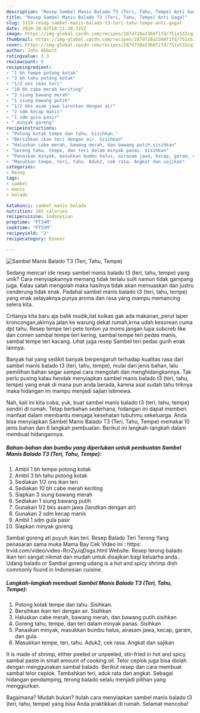 ```yaml
---
description: "Resep Sambel Manis Balado T3 (Teri, Tahu, Tempe) Anti Gagal"
title: "Resep Sambel Manis Balado T3 (Teri, Tahu, Tempe) Anti Gagal"
slug: 3119-resep-sambel-manis-balado-t3-teri-tahu-tempe-anti-gagal
date: 2020-10-02T18:11:28.225Z
image: https://img-global.cpcdn.com/recipes/287d728a2360f1fd/751x532cq70/sambel-manis-balado-t3-teri-tahu-tempe-foto-resep-utama.jpg
thumbnail: https://img-global.cpcdn.com/recipes/287d728a2360f1fd/751x532cq70/sambel-manis-balado-t3-teri-tahu-tempe-foto-resep-utama.jpg
cover: https://img-global.cpcdn.com/recipes/287d728a2360f1fd/751x532cq70/sambel-manis-balado-t3-teri-tahu-tempe-foto-resep-utama.jpg
author: John Abbott
ratingvalue: 3.3
reviewcount: 9
recipeingredient:
- "1 bh tempe potong kotak"
- "3 bh tahu potong kotak"
- "1/2 ons ikan teri"
- "10 bh cabe merah keriting"
- "3 siung bawang merah"
- "1 siung bawang putih"
- "1/2 bks asam jawa larutkan dengan air"
- "2 sdm kecap manis"
- "1 sdm gula pasir"
- " minyak goreng"
recipeinstructions:
- "Potong kotak tempe dan tahu. Sisihkan."
- "Bersihkan ikan teri dengan air. Sisihkan"
- "Haluskan cabe merah, bawang merah, dan bawang putih.sisihkan"
- "Goreng tahu, tempe, dan teri dalam minyak panas. Sisihkan"
- "Panaskan minyak, masukkan bumbu halus, airasam jawa, kecap, garam, dan gula."
- "Masukkan tempe, teri, tahu. Aduk2, cek rasa. Angkat dan sajikan"
categories:
- Resep
tags:
- sambel
- manis
- balado

katakunci: sambel manis balado 
nutrition: 165 calories
recipecuisine: Indonesian
preptime: "PT34M"
cooktime: "PT55M"
recipeyield: "2"
recipecategory: Dinner

---
```



![Sambel Manis Balado T3 (Teri, Tahu, Tempe)](https://img-global.cpcdn.com/recipes/287d728a2360f1fd/751x532cq70/sambel-manis-balado-t3-teri-tahu-tempe-foto-resep-utama.jpg)

Sedang mencari ide resep sambel manis balado t3 (teri, tahu, tempe) yang unik? Cara menyiapkannya memang tidak terlalu sulit namun tidak gampang juga. Kalau salah mengolah maka hasilnya tidak akan memuaskan dan justru cenderung tidak enak. Padahal sambel manis balado t3 (teri, tahu, tempe) yang enak selayaknya punya aroma dan rasa yang mampu memancing selera kita.

Critanya kita baru aja balik mudik,liat kulkas gak ada makanan,,perut laper kroncongan,akirnya jalan ke warung dekat rumah,krna udah kesorean cuma dpt tahu. Resep tempe teri pete tonton ya moms jangan lupa subcreb like dan comen sambal tempe teri kering, sambal tempe teri pedas manis, sambal tempe teri kacang. Lihat juga resep Sambel teri pedas gurih enak lainnya.

Banyak hal yang sedikit banyak berpengaruh terhadap kualitas rasa dari sambel manis balado t3 (teri, tahu, tempe), mulai dari jenis bahan, lalu pemilihan bahan segar sampai cara mengolah dan menghidangkannya. Tak perlu pusing kalau hendak menyiapkan sambel manis balado t3 (teri, tahu, tempe) yang enak di mana pun anda berada, karena asal sudah tahu triknya maka hidangan ini mampu menjadi sajian istimewa.


Nah, kali ini kita coba, yuk, buat sambel manis balado t3 (teri, tahu, tempe) sendiri di rumah. Tetap berbahan sederhana, hidangan ini dapat memberi manfaat dalam membantu menjaga kesehatan tubuhmu sekeluarga. Anda bisa menyiapkan Sambel Manis Balado T3 (Teri, Tahu, Tempe) memakai 10 jenis bahan dan 6 langkah pembuatan. Berikut ini langkah-langkah dalam membuat hidangannya.

<!--inarticleads1-->

##### Bahan-bahan dan bumbu yang diperlukan untuk pembuatan Sambel Manis Balado T3 (Teri, Tahu, Tempe):

1. Ambil 1 bh tempe potong kotak
1. Ambil 3 bh tahu potong kotak
1. Sediakan 1/2 ons ikan teri
1. Sediakan 10 bh cabe merah keriting
1. Siapkan 3 siung bawang merah
1. Sediakan 1 siung bawang putih
1. Gunakan 1/2 bks asam jawa (larutkan dengan air)
1. Gunakan 2 sdm kecap manis
1. Ambil 1 sdm gula pasir
1. Siapkan  minyak goreng


Sambal goreng ati puyuh ikan teri. Resep Balado Teri Terong Yang penasaran sama muka Mama Bay Cek Video ini : https: trvid.com/video/video-RcrZyJqDsgs.html Website. Resep terong balado ikan teri sangat nikmat dan mudah untuk disajikan bagi keluarha anda.. Udang balado or Sambal goreng udang is a hot and spicy shrimp dish commonly found in Indonesian cuisine. 

<!--inarticleads2-->

##### Langkah-langkah membuat Sambel Manis Balado T3 (Teri, Tahu, Tempe):

1. Potong kotak tempe dan tahu. Sisihkan.
1. Bersihkan ikan teri dengan air. Sisihkan
1. Haluskan cabe merah, bawang merah, dan bawang putih.sisihkan
1. Goreng tahu, tempe, dan teri dalam minyak panas. Sisihkan
1. Panaskan minyak, masukkan bumbu halus, airasam jawa, kecap, garam, dan gula.
1. Masukkan tempe, teri, tahu. Aduk2, cek rasa. Angkat dan sajikan


It is made of shrimp, either peeled or unpeeled, stir-fried in hot and spicy sambal paste in small amount of cooking oil. Telor ceplok juga bisa diolah dengan menggunakan sambal balado. Berikut resep dan cara membuat sambal telor ceplok. Tambahkan teri, aduk rata dan angkat. Sebagai hidangan pendamping, terong balado selalu menjadi pilihan yang menggiurkan. 

Bagaimana? Mudah bukan? Itulah cara menyiapkan sambel manis balado t3 (teri, tahu, tempe) yang bisa Anda praktikkan di rumah. Selamat mencoba!
